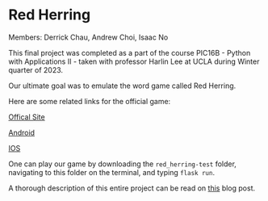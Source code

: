 # Red Herring

Members: Derrick Chau, Andrew Choi, Isaac No

This final project was completed as a part of the course PIC16B - Python with Applications II - taken with professor Harlin Lee at UCLA during Winter quarter of 2023.

Our ultimate goal was to emulate the word game called Red Herring.

Here are some related links for the official game:

[Offical Site](http://www.blueoxfamilygames.com/red-herring-press-kit)

[Android](https://play.google.com/store/apps/details?id=com.BlueOxTech.RedHerring&hl=en_US&gl=US)

[IOS](https://apps.apple.com/us/app/red-herring/id663596265)

One can play our game by downloading the `red_herring-test` folder, navigating to this folder on the terminal, and typing `flask run`. 

A thorough description of this entire project can be read on [this](https://chauderrick.quarto.pub/derricks-blog/posts/redherring/) blog post.
